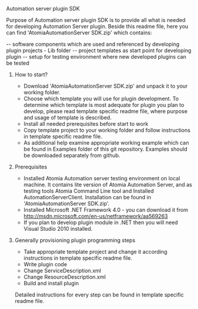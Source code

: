 ﻿Automation server plugin SDK

Purpose of Automation server plugin SDK is to provide all what is needed for developing Automation Server plugin. 
Beside this readme file, here you can find 'AtomiaAutomationServer SDK.zip' which contains:

-- software components which are used and referenced by developing plugin projects - Lib folder
-- project templates as start point for developing plugin 
-- setup for testing environment where new developed plugins can be tested

1. How to start?

	- Download 'AtomiaAutomationServer SDK.zip' and unpack it to your working folder.
	- Choose which template you will use for plugin development. To determine which template is most adequate for plugin you plan to develop, please read template specific readme file, where purpose and usage of template is described.
	- Install all needed prerequisites before start to work
	- Copy template project to your working folder and follow instructions in template specific readme file.
	- As additional help examine appropriate working example which can be found in Examples folder of this git repository. Examples should be downloaded separately from github.

2. Prerequisites

	- Installed Atomia Automation server testing environment on local machine. It contains lite version of Atomia Automation Server, and as testing tools Atomia Command Line tool and Installed AutomationServerClient. Installation can be found in 'AtomiaAutomationServer SDK.zip'.
	- Installed Microsoft .NET Framework 4.0 - you can download it from http://msdn.microsoft.com/en-us/netframework/aa569263	
	- If you plan to develop plugin module in .NET then you will need Visual Studio 2010 installed.	
			
3. Generally provisioning plugin programming steps	
	
	- Take appropriate template project and change it according instructions in template specific readme file.
	- Write plugin code
	- Change ServiceDescription.xml
	- Change ResourceDescription.xml
	- Build and install plugin
	
	Detailed instructions for every step can be found in template specific readme file.